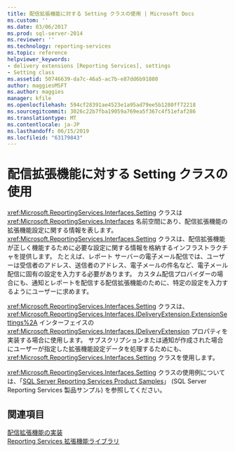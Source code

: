 ```yaml
---
title: 配信拡張機能に対する Setting クラスの使用 | Microsoft Docs
ms.custom: ''
ms.date: 03/06/2017
ms.prod: sql-server-2014
ms.reviewer: ''
ms.technology: reporting-services
ms.topic: reference
helpviewer_keywords:
- delivery extensions [Reporting Services], settings
- Setting class
ms.assetid: 50746639-da7c-46a5-ac7b-e87dd6b91880
author: maggiesMSFT
ms.author: maggies
manager: kfile
ms.openlocfilehash: 594cf28391ae4523e1a95ad79ee5b1280ff72218
ms.sourcegitcommit: 3026c22b7fba19059a769ea5f367c4f51efaf286
ms.translationtype: MT
ms.contentlocale: ja-JP
ms.lasthandoff: 06/15/2019
ms.locfileid: "63179843"
---
```

# <a name="using-the-setting-class-for-a-delivery-extension"></a>配信拡張機能に対する Setting クラスの使用
  <xref:Microsoft.ReportingServices.Interfaces.Setting> クラスは <xref:Microsoft.ReportingServices.Interfaces> 名前空間にあり、配信拡張機能の拡張機能設定に関する情報を表します。 <xref:Microsoft.ReportingServices.Interfaces.Setting> クラスは、配信拡張機能が正しく機能するために必要な設定に関する情報を格納するインフラストラクチャを提供します。 たとえば、レポート サーバーの電子メール配信では、ユーザーは受信者のアドレス、送信者のアドレス、電子メールの件名など、電子メール配信に固有の設定を入力する必要があります。 カスタム配信プロバイダーの場合にも、通知とレポートを配信する配信拡張機能のために、特定の設定を入力するようにユーザーに求めます。  
  
 <xref:Microsoft.ReportingServices.Interfaces.Setting> クラスは、<xref:Microsoft.ReportingServices.Interfaces.IDeliveryExtension.ExtensionSettings%2A> インターフェイスの <xref:Microsoft.ReportingServices.Interfaces.IDeliveryExtension> プロパティを実装する場合に使用します。 サブスクリプションまたは通知が作成された場合にユーザーが指定した拡張機能設定データを処理するためにも、<xref:Microsoft.ReportingServices.Interfaces.Setting> クラスを使用します。  
  
 <xref:Microsoft.ReportingServices.Interfaces.Setting> クラスの使用例については、「[SQL Server Reporting Services Product Samples](https://go.microsoft.com/fwlink/?LinkId=177889)」 (SQL Server Reporting Services 製品サンプル) を参照してください。  
  
## <a name="see-also"></a>関連項目  
 [配信拡張機能の実装](implementing-a-delivery-extension.md)   
 [Reporting Services 拡張機能ライブラリ](../reporting-services-extension-library.md)  
  
  
